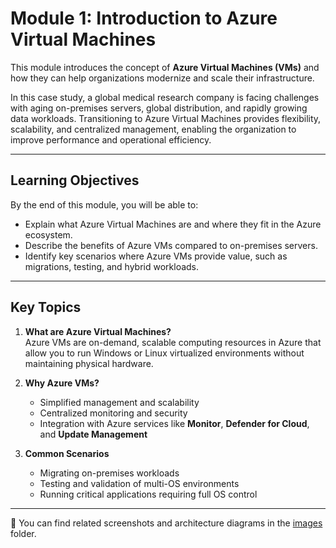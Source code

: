 # Module 1: Introduction to Azure Virtual Machines

This module introduces the concept of **Azure Virtual Machines (VMs)** and how they can help organizations modernize and scale their infrastructure.

In this case study, a global medical research company is facing challenges with aging on-premises servers, global distribution, and rapidly growing data workloads. Transitioning to Azure Virtual Machines provides flexibility, scalability, and centralized management, enabling the organization to improve performance and operational efficiency.

---

## Learning Objectives

By the end of this module, you will be able to:
- Explain what Azure Virtual Machines are and where they fit in the Azure ecosystem.
- Describe the benefits of Azure VMs compared to on-premises servers.
- Identify key scenarios where Azure VMs provide value, such as migrations, testing, and hybrid workloads.

---

## Key Topics

1. **What are Azure Virtual Machines?**  
   Azure VMs are on-demand, scalable computing resources in Azure that allow you to run Windows or Linux virtualized environments without maintaining physical hardware.

2. **Why Azure VMs?**  
   - Simplified management and scalability  
   - Centralized monitoring and security  
   - Integration with Azure services like **Monitor**, **Defender for Cloud**, and **Update Management**

3. **Common Scenarios**  
   - Migrating on-premises workloads  
   - Testing and validation of multi-OS environments  
   - Running critical applications requiring full OS control

---

📸 You can find related screenshots and architecture diagrams in the [images](../images) folder.



